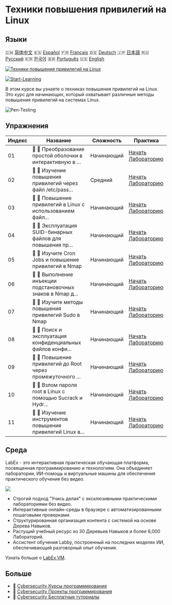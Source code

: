 # Техники повышения привилегий на Linux

## Языки

🇨🇳 [简体中文](README_zh.md) 🇪🇸 [Español](README_es.md) 🇫🇷 [Français](README_fr.md) 🇩🇪 [Deutsch](README_de.md) 🇯🇵 [日本語](README_ja.md) 🇷🇺 [Русский](README_ru.md) 🇰🇷 [한국어](README_ko.md) 🇧🇷 [Português](README_pt.md) 🇺🇸 [English](README.md) 

[![Техники повышения привилегий на Linux](https://cover-creator.labex.io/privilege-escalation-techniques-on-linux.png?lang=ru)](https://labex.io/ru/courses/privilege-escalation-techniques-on-linux)

[![Start-Learning](https://img.shields.io/badge/Start-Learning-whitesmoke?style=for-the-badge)](https://labex.io/ru/courses/privilege-escalation-techniques-on-linux)

В этом курсе вы узнаете о техниках повышения привилегий на Linux. Это курс для начинающих, который охватывает различные методы повышения привилегий на системах Linux.

![Pen-Testing](https://img.shields.io/badge/Pen-Testing-whitesmoke?style=for-the-badge&logo=pen-testing)


## Упражнения

|   Индекс | Название                                                    | Сложность   | Практика                                                                                                                                                       |
|----------|-------------------------------------------------------------|-------------|----------------------------------------------------------------------------------------------------------------------------------------------------------------|
|       01 | 📖 🔵 Преобразование простой оболочки в интерактивную в ... | Начинающий  | <a target='_blank' href='https://labex.io/ru/tutorials/upgrade-simple-shell-to-interactive-shell-in-nmap-416148'>Начать Лабораторию</a>                        |
|       02 | 📖 🔵 Изучение повышения привилегий через файл /etc/pass... | Средний     | <a target='_blank' href='https://labex.io/ru/tutorials/explore-privilege-escalation-via-etc-passwd-file-in-nmap-416141'>Начать Лабораторию</a>                 |
|       03 | 📖 🔵 Повышение привилегий в Linux с использованием файл... | Начинающий  | <a target='_blank' href='https://labex.io/ru/tutorials/escalate-privileges-using-etc-shadow-file-in-linux-416142'>Начать Лабораторию</a>                       |
|       04 | 📖 🔵 Эксплуатация SUID-бинарных файлов для повышения пр... | Начинающий  | <a target='_blank' href='https://labex.io/ru/tutorials/nmap-exploit-suid-binaries-for-privilege-escalation-in-linux-416147'>Начать Лабораторию</a>             |
|       05 | 📖 🔵 Изучите Cron Jobs и повышение привилегий в Nmap       | Начинающий  | <a target='_blank' href='https://labex.io/ru/tutorials/learn-cron-jobs-and-privilege-escalation-in-nmap-416140'>Начать Лабораторию</a>                         |
|       06 | 📖 🔵 Выполнение инъекции подстановочных знаков в Nmap д... | Начинающий  | <a target='_blank' href='https://labex.io/ru/tutorials/perform-wildcard-injection-in-nmap-for-privilege-escalation-416144'>Начать Лабораторию</a>              |
|       07 | 📖 🔵 Изучите методы повышения привилегий Sudo в Nmap       | Начинающий  | <a target='_blank' href='https://labex.io/ru/tutorials/learn-sudo-privilege-escalation-methods-in-nmap-416145'>Начать Лабораторию</a>                          |
|       08 | 📖 🔵 Поиск и эксплуатация конфиденциальных файлов конфи... | Начинающий  | <a target='_blank' href='https://labex.io/ru/tutorials/find-and-exploit-sensitive-config-files-for-privilege-escalation-in-nmap-416138'>Начать Лабораторию</a> |
|       09 | 📖 🔵 Повышение привилегий до Root через промежуточного ... | Начинающий  | <a target='_blank' href='https://labex.io/ru/tutorials/nmap-escalate-privileges-to-root-via-intermediate-user-in-nmap-416146'>Начать Лабораторию</a>           |
|       10 | 📖 🔵 Взлом пароля root в Linux с помощью Sucrack и Hydr... | Начинающий  | <a target='_blank' href='https://labex.io/ru/tutorials/brute-force-root-password-in-linux-with-sucrack-and-hydra-416139'>Начать Лабораторию</a>                |
|       11 | 📖 🔵 Изучение инструментов повышения привилегий Linux в... | Начинающий  | <a target='_blank' href='https://labex.io/ru/tutorials/explore-linux-privilege-escalation-tools-in-nmap-416143'>Начать Лабораторию</a>                         |

## Среда

LabEx - это интерактивная практическая обучающая платформа, посвященная программированию и технологиям. Она объединяет лаборатории, ИИ-помощь и виртуальные машины для обеспечения практического обучения без видео.

![](https://tutorial-screenshot.getvm.io/images/vm-1725247253.png)

- Строгий подход "Учись делая" с эксклюзивными практическими лабораториями без видео.
- Интерактивные онлайн-среды в браузере с автоматизированными пошаговыми проверками.
- Структурированная организация контента с системой на основе Дерева Навыков.
- Растущий учебный ресурс из 30 Деревьев Навыков и более 6,000 Лабораторий.
- Ассистент обучения Labby, построенный на последних моделях ИИ, обеспечивающий разговорный опыт обучения.

Узнать больше о [LabEx VM](https://support.labex.io/using-labex/virtual-machine).

## Больше

- 🔗 [Cybersecurity Курсы программирования](https://github.com/labex-labs/awesome-programming-courses)
- 🔗 [Cybersecurity Проекты программирования](https://github.com/labex-labs/awesome-programming-projects)
- 🔗 [Cybersecurity Бесплатные туториалы](https://github.com/labex-labs/cybersecurity-free-tutorials)

